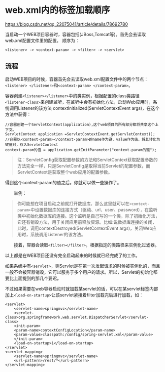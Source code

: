 # web.xml内的标签加载顺序

https://blog.csdn.net/qq_22075041/article/details/78692780

当启动一个WEB项目容器时，容器包括(JBoss,Tomcat等)。首先会去读取web.xml配置文件里的配置。
顺序为：
```
<listener> -> <context-param> -> <filter> -> <servlet> 
```
## 流程

启动WEB项目的时候，容器首先会去读取web.xml配置文件中的两个节点：`<listener> </listener>`和`<context-param> </context-param>`。

容器创建`<listener></listener>`中的类实例，根据配置的class类路径`<listener-class>`来创建监听，在监听中会有初始化方法，启动Web应用时，系统调用Listener的该方法 contextInitialized(ServletContextEvent args)，在这个方法中获得：
```
//容器创建一个ServletContext(application),这个web项目的所有部分都将共享这个上下文。  
ServletContext application =ServletContextEvent.getServletContext();  
//容器以<context-param></context-param>的name作为键，value作为值，将其转化为键值对，存入ServletContext  
context-param的值 = application.getInitParameter("context-param的键"); 
```

>注：ServletConfig获取配置参数的方法和ServletContext获取配置参数的方法完全一样，只是ServletConfig是取得当前Servlet的配置参数，而ServletContext是获取整个web应用的配置参数。

得到这个context-param的值之后，你就可以做一些操作了。

　　举例：
>你可能想在项目启动之前就打开数据库，那么这里就可以在`<context-param>`中设置数据库的连接方式（驱动、url、user、password），在监听类中初始化数据库的连接。这个监听是自己写的一个类，除了初始化方法，它还有销毁方法，用于关闭应用前释放资源。比如:说数据库连接的关闭，此时，调用contextDestroyed(ServletContextEvent args)，关闭Web应用时，系统调用Listener的该方法。

　　接着，容器会读取`<filter></filter>`，根据指定的类路径来实例化过滤器。

以上都是在WEB项目还没有完全启动起来的时候就已经完成了的工作。

如果系统中有`<servlet>`，则Servlet是在第一次发起请求的时候被实例化的，而且一般不会被容器销毁，它可以服务于多个用户的请求。所以，Servlet的初始化都要比上面提到的那几个要迟。

不过如果需要在web容器启动时就加载某servlet的话，可以在某servlet标签内部加上`<load-on-startup>`让该servlet紧接着filter加载完后进行加载，如：

```
<servlet>  
    <servlet-name>springmvc</servlet-name>  
    <servlet-class>org.springframework.web.servlet.DispatcherServlet</servlet-class>  
    <init-param>  
    <param-name>contextConfigLocation</param-name>  
    <param-value>classpath:/config/spring-servlet.xml</param-value>  
    </init-param>  
    <load-on-startup>1</load-on-startup>  
</servlet>  
<servlet-mapping>  
    <servlet-name>springmvc</servlet-name>  
    <url-pattern>/rest/*</url-pattern>  
</servlet-mapping>  
```